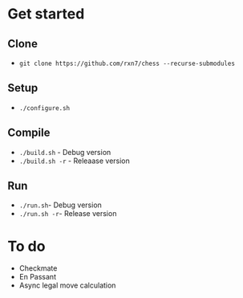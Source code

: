 # Get started
## Clone
- ```git clone https://github.com/rxn7/chess --recurse-submodules```

## Setup
- ```./configure.sh```

## Compile
- ```./build.sh``` - Debug version
- ```./build.sh -r``` - Releaase version

## Run
- ```./run.sh```- Debug version
- ```./run.sh -r```- Release version

# To do
- Checkmate
- En Passant
- Async legal move calculation
